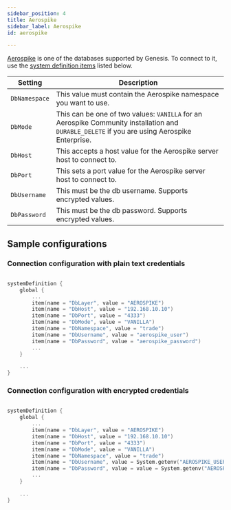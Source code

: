 ```yaml
---
sidebar_position: 4
title: Aerospike
sidebar_label: Aerospike
id: aerospike

---
```


[Aerospike](https://aerospike.com/) is one of the databases supported by Genesis. To connect to it, use the [system definition items](/creating-applications/configure-runtime/system-definitions/) listed below.

| Setting   | Description   |  
|----------|-------------|
| `DbNamespace` | This value must contain the Aerospike namespace you want to use. |
| `DbMode` | This can be one of two values: `VANILLA` for an Aerospike Community installation and `DURABLE_DELETE` if you are using Aerospike Enterprise. |  
| `DbHost` | This accepts a host value for the Aerospike server host to connect to.|
| `DbPort` | This sets a port value for the Aerospike server host to connect to. |  
| `DbUsername` | This must be the db username. Supports encrypted values. |  
| `DbPassword` | This must be the db password. Supports encrypted values. |

## Sample configurations

### Connection configuration with plain text credentials

```kotlin

systemDefinition {
    global {
        ...
        item(name = "DbLayer", value = "AEROSPIKE")
        item(name = "DbHost", value = "192.168.10.10")
        item(name = "DbPort", value = "4333")
        item(name = "DbMode", value = "VANILLA")
        item(name = "DbNamespace", value = "trade")
        item(name = "DbUsername", value = "aerospike_user")
        item(name = "DbPassword", value = "aerospike_password")
        ...
    }

    ...
}
```

### Connection configuration with encrypted credentials

```kotlin

systemDefinition {
    global {
        ...
        item(name = "DbLayer", value = "AEROSPIKE")
        item(name = "DbHost", value = "192.168.10.10")
        item(name = "DbPort", value = "4333")
        item(name = "DbMode", value = "VANILLA")
        item(name = "DbNamespace", value = "trade")
        item(name = "DbUsername", value = System.getenv("AEROSPIKE_USERNAME"), encrypted = true)
        item(name = "DbPassword", value = value = System.getenv("AEROSPIKE_PASSWORD"), encrypted = true)
        ...
    }

    ...
}
```